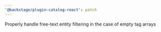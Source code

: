 ```yaml
---
'@backstage/plugin-catalog-react': patch
---
```


Properly handle free-text entity filtering in the case of empty tag arrays
